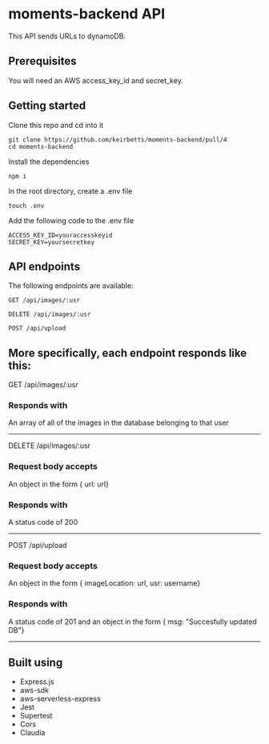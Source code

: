 # moments-backend API

This API sends URLs to dynamoDB.

## Prerequisites

You will need an AWS access_key_id and secret_key.

## Getting started

Clone this repo and cd into it

```
git clone https://github.com/keirbetts/moments-backend/pull/4
cd moments-backend
```

Install the dependencies

```
npm i
```

In the root directory, create a .env file

```
touch .env
```

Add the following code to the .env file

```
ACCESS_KEY_ID=youraccesskeyid
SECRET_KEY=yoursecretkey
```

## API endpoints

The following endpoints are available:

```
GET /api/images/:usr

DELETE /api/images/:usr

POST /api/upload

```

## More specifically, each endpoint responds like this:

GET /api/images/:usr

### Responds with

An array of all of the images in the database belonging to that user

---

DELETE /api/images/:usr

### Request body accepts

An object in the form { url: url}

### Responds with

A status code of 200

---

POST /api/upload

### Request body accepts

An object in the form { imageLocation: url, usr: username}

### Responds with

A status code of 201 and an object in the form { msg: "Succesfully updated DB"}

---

## Built using

- Express.js
- aws-sdk
- aws-serverless-express
- Jest
- Supertest
- Cors
- Claudia

